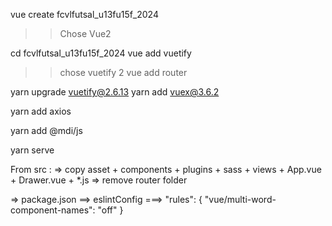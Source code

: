 
vue create fcvlfutsal_u13fu15f_2024
>> Chose Vue2

cd fcvlfutsal_u13fu15f_2024
vue add vuetify
>> chose vuetify 2
vue add router

yarn upgrade vuetify@2.6.13
yarn add vuex@3.6.2

yarn add axios

yarn add @mdi/js

yarn serve

From src : 
	=> copy asset + components + plugins + sass + views + App.vue + Drawer.vue + *.js
	=> remove router folder
	
=> package.json
==> eslintConfig
===> 
	"rules": {
      "vue/multi-word-component-names": "off"
    }